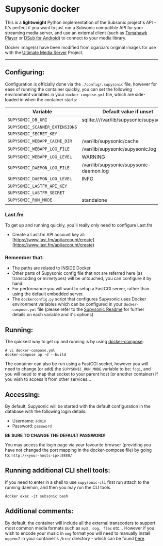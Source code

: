 # Supysonic docker

This is a **lightweight** Python implementation of the Subsonic project's API - It's perfect if you want to just run a Subsonic compatible API for your streaming media server, and use an external client (such as [Tomahawk Player](https://www.tomahawk-player.org/) or [DSub for Android](https://play.google.com/store/apps/details?id=github.daneren2005.dsub)) to connect to your media library.

Docker image(s) have been modified from ogarcia's original images for use with the  [Ultimate Media Server](https://github.com/ultimate-pms/ultimate-plex-setup) Project.

----------------------------------------
## Configuring:

Configuration is officially done via the `./config/.supysonic` file, however for ease of running the container quickly, you can set the following environment variables in your `docker-compose.yml` file, which are side-loaded in when the container starts:

| Variable | Default value if unset |
| --- | --- |
| `SUPYSONIC_DB_URI` | sqlite:////var/lib/supysonic/supysonic.db |
| `SUPYSONIC_SCANNER_EXTENSIONS` | |
| `SUPYSONIC_SECRET_KEY` | |
| `SUPYSONIC_WEBAPP_CACHE_DIR` | /var/lib/supysonic/cache |
| `SUPYSONIC_WEBAPP_LOG_FILE` | /var/lib/supysonic/supysonic.log |
| `SUPYSONIC_WEBAPP_LOG_LEVEL` | WARNING |
| `SUPYSONIC_DAEMON_LOG_FILE` | /var/lib/supysonic/supysonic-daemon.log |
| `SUPYSONIC_DAEMON_LOG_LEVEL` | INFO |
| `SUPYSONIC_LASTFM_API_KEY` | |
| `SUPYSONIC_LASTFM_SECRET` | |
| `SUPYSONIC_RUN_MODE` | standalone |

### Last.fm

To get up and running quickly, you'll really only need to configure Last.fm

- Create a Last.fm API account key at: [https://www.last.fm/api/account/create](https://www.last.fm/api/account/create)


### Remember that:

- The paths are related to INSIDE Docker.
- Other parts of Supysonic config file that not are referred here (as
  transcoding or mimetypes) will be untouched, you can configure it by hand.
- For performance you will want to setup a FastCGI server, rather than using the default embedded server.
- The `dockerconfig.py` script that configures Supysonic uses Docker environment variables which can be configured in your `docker-compose.yml` file (please refer to the [Supysonic Readme](https://github.com/spl0k/supysonic/blob/master/README.md) for further details on each variable and it's options)


## Running:

The quickest way to get up and running is by using [docker-compose](https://docs.docker.com/compose/):

```
# vi docker-compose.yml
docker-compose up -d --build
```

The container can also be run using a FastCGI socket, however you will need to change (or add) the `SUPYSONIC_RUN_MODE` variable to be: `fcgi`, and you will need to map that socket to your parent host (or another container) if you wish to access it from other services...


## Accessing:

By default, Supysonic will be started with the default configuration in the database with the following login details:

 - Username: `admin`
 - Password: `password`

**BE SURE TO CHANGE THE DEFAULT PASSWORD!**

You may access the login page via your favourite browser (providing you have not changed the port mapping in the docker-compose file) by going to:
`http://<your-hosts-ip>:8888/`

## Running additional CLI shell tools:

If you need to enter in a shell to use `supysonic-cli` first run attach to the running daemon, and then you may run the CLI tools.

```
docker exec -it subsonic bash
```
## Additional comments:

By default, the container will include all the external transcoders to support most common media formats such as `mp3, oog, flac` etc... However if you wish to encode your music in `oog` format you will need to manually install `oggenc2` in your container's `/bin/` directory - which can be found [here](http://www.rarewares.org/ogg-oggenc.php).
